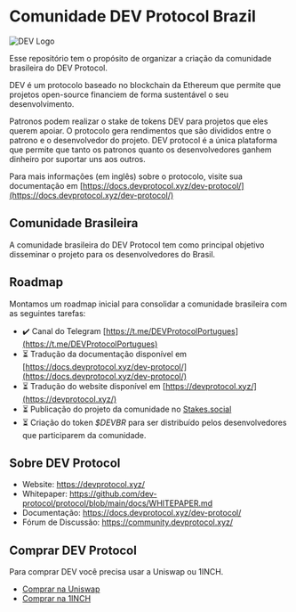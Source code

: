 # Comunidade DEV Protocol Brazil

![DEV Logo](https://avatars.githubusercontent.com/u/49816297?s=200&v=4)

Esse repositório tem o propósito de organizar a criação da comunidade brasileira do DEV Protocol.

DEV é um protocolo baseado no blockchain da Ethereum que permite que projetos open-source financiem de forma sustentável o seu desenvolvimento.

Patronos podem realizar o stake de tokens DEV para projetos que eles querem apoiar. O protocolo gera rendimentos que são divididos entre o patrono e o desenvolvedor do projeto. DEV protocol é a única plataforma que permite que tanto os patronos quanto os desenvolvedores ganhem dinheiro por suportar uns aos outros.

Para mais informações (em inglês) sobre o protocolo, visite sua documentação em [https://docs.devprotocol.xyz/dev-protocol/](https://docs.devprotocol.xyz/dev-protocol/)

## Comunidade Brasileira

A comunidade brasileira do DEV Protocol tem como principal objetivo disseminar o projeto para os desenvolvedores do Brasil.

## Roadmap

Montamos um roadmap inicial para consolidar a comunidade brasileira com as seguintes tarefas:

  * :heavy_check_mark: Canal do Telegram [https://t.me/DEVProtocolPortugues](https://t.me/DEVProtocolPortugues)
  * :hourglass_flowing_sand: Tradução da documentação disponível em [https://docs.devprotocol.xyz/dev-protocol/](https://docs.devprotocol.xyz/dev-protocol/)
  * :hourglass_flowing_sand: Tradução do website disponível em [https://devprotocol.xyz/](https://devprotocol.xyz/)
  * :hourglass_flowing_sand: Publicação do projeto da comunidade no [Stakes.social](https://stakes.social)
  * :hourglass_flowing_sand: Criação do token *$DEVBR* para ser distribuído pelos desenvolvedores que participarem da comunidade.

## Sobre DEV Protocol

  * Website: https://devprotocol.xyz/
  * Whitepaper: https://github.com/dev-protocol/protocol/blob/main/docs/WHITEPAPER.md
  * Documentação: https://docs.devprotocol.xyz/dev-protocol/
  * Fórum de Discussão: https://community.devprotocol.xyz/

## Comprar DEV Protocol

Para comprar DEV você precisa usar a Uniswap ou 1INCH.

  * [Comprar na Uniswap](https://app.uniswap.org/#/swap?outputCurrency=0x5caf454ba92e6f2c929df14667ee360ed9fd5b26)
  * [Comprar na 1INCH](https://app.1inch.io/#/1/swap/ETH/DEV)
